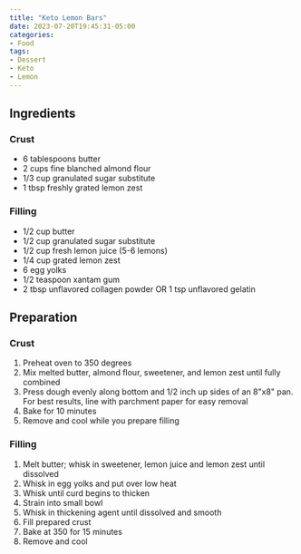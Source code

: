 ```yaml
---
title: "Keto Lemon Bars"
date: 2023-07-20T19:45:31-05:00
categories: 
- Food
tags:
- Dessert
- Keto
- Lemon
---
```


## Ingredients
### Crust
* 6 tablespoons butter
* 2 cups fine blanched almond flour
* 1/3 cup granulated sugar substitute
* 1 tbsp freshly grated lemon zest

### Filling
* 1/2 cup butter
* 1/2 cup granulated sugar substitute
* 1/2 cup fresh lemon juice (5-6 lemons)
* 1/4 cup grated lemon zest
* 6 egg yolks
* 1/2 teaspoon xantam gum
* 2 tbsp unflavored collagen powder OR 1 tsp unflavored gelatin

## Preparation
### Crust
1. Preheat oven to 350 degrees
2. Mix melted butter, almond flour, sweetener, and lemon zest until fully combined
3. Press dough evenly along bottom and 1/2 inch up sides of an 8"x8" pan. For best results, line with parchment paper for easy removal
4. Bake for 10 minutes
5. Remove and cool while you prepare filling

### Filling
1. Melt butter; whisk in sweetener, lemon juice and lemon zest until dissolved
2. Whisk in egg yolks and put over low heat
3. Whisk until curd begins to thicken
4. Strain into small bowl
5. Whisk in thickening agent until dissolved and smooth
6. Fill prepared crust
7. Bake at 350 for 15 minutes
8. Remove and cool